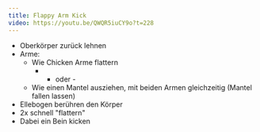 ```yaml
---
title: Flappy Arm Kick
video: https://youtu.be/QWQR5iuCY9o?t=228
---
```


- Oberkörper zurück lehnen
- Arme:
  - Wie Chicken Arme flattern
    - - oder -
  - Wie einen Mantel ausziehen, mit beiden Armen gleichzeitig (Mantel fallen
    lassen)
- Ellebogen berühren den Körper
- 2x schnell "flattern"
- Dabei ein Bein kicken
